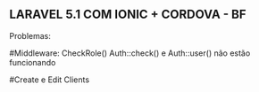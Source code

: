## LARAVEL 5.1 COM IONIC + CORDOVA - BF

Problemas:

#Middleware: CheckRole()
Auth::check() e Auth::user() não estão funcionando

#Create e Edit Clients
